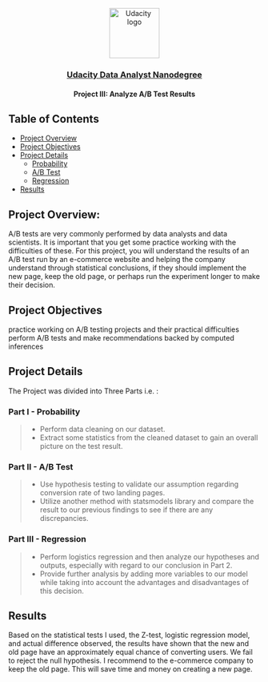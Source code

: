 <p align="center">
  <a href="https://www.udacity.com/">
    <img src='https://course_report_production.s3.amazonaws.com/rich/rich_files/rich_files/5511/s300/udacity-logo.png' alt="Udacity logo" width = 100px>
   </a>
</p>

<h3 align="center"><a href = "https://www.udacity.com/course/data-analyst-nanodegree--nd002"> Udacity Data Analyst Nanodegree </a></h3>
<h4 align="center">Project III: Analyze A/B Test Results </h4>

## Table of Contents
- [Project Overview](#project_overview)
- [Project Objectives](#project_objectives)
- [Project Details](#details)
  - [Probability](#p)
  - [A/B Test](#abt)
  - [Regression](#r)
- [Results](#results)

## Project Overview: <a name="project_overview"></a>
A/B tests are very commonly performed by data analysts and data scientists. It is important that you get some practice working with the difficulties of these. For this project, you will understand the results of an A/B test run by an e-commerce website and helping the company understand through statistical conclusions, if they should implement the new page, keep the old page, or perhaps run the experiment longer to make their decision.

## Project Objectives <a name="project_objectives"></a>
practice working on A/B testing projects and their practical difficulties
perform A/B tests and make recommendations backed by computed inferences

## Project Details <a name="details"></a>
The Project was divided into Three Parts i.e. : 

### Part I - Probability <a name="p"></a>
> - Perform data cleaning on our dataset.
> - Extract some statistics from the cleaned dataset to gain an overall picture on the test result.
### Part II - A/B Test <a name="abt"></a>
> - Use hypothesis testing to validate our assumption regarding conversion rate of two landing pages.
> - Utilize another method with statsmodels library and compare the result to our previous findings to see if there are any discrepancies.
### Part III - Regression <a name="r"></a>
> - Perform logistics regression and then analyze our hypotheses and outputs, especially with regard to our conclusion in Part 2.
> - Provide further analysis by adding more variables to our model while taking into account the advantages and disadvantages of this decision.

## Results <a name="results"></a>
Based on the statistical tests I used, the Z-test, logistic regression model, and actual difference observed, the results have shown that the new and old page have an approximately equal chance of converting users. We fail to reject the null hypothesis. I recommend to the e-commerce company to keep the old page. This will save time and money on creating a new page.
